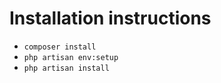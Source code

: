 # Installation instructions

* `composer install`
* `php artisan env:setup`
* `php artisan install`
